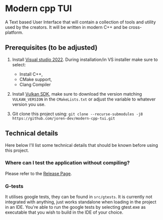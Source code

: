 # Modern cpp TUI
A Text based User Interface that will contain a collection of tools and utility used by the creators. It will be written in modern C++ and be cross-platform.

## Prerequisites (to be adjusted)
1. Install [Visual studio 2022](https://visualstudio.microsoft.com/vs/). During installation/in VS installer make sure to select:
	- Install C++, 
    - CMake support,
    - Clang Compiler

2. Install [Vulkan SDK](https://vulkan.lunarg.com/), make sure to download the version matching `VULKAN_VERSION` in the `CMakeLists.txt` or adjust the variable to whatever version you use.

3. Git clone this project using: `git clone --recurse-submodules -j8 https://github.com/joren-dev/modern-cpp-tui.git`


## Technical details
Here below I'll list some technical details that should be known before using this project.

### Where can I test the application without compiling?
Please refer to the [Release Page](https://github.com/joren-dev/modern-cpp-tui/releases).

### G-tests
It utilises google tests, they can be found in `src/gtests`. It is currently not integrated with anything, just works standalone when loading in the project in an IDE.
You're able to run the google tests by selecting gtest.exe as executable that you wish to build in the IDE of your choice.
